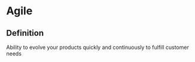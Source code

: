 # Agile
## Definition
Ability to evolve your products quickly and continuously to fulfill customer needs
